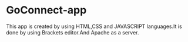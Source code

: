 # GoConnect-app
This app is created by using HTML,CSS and JAVASCRIPT languages.It is done by using Brackets editor.And Apache as a server.

